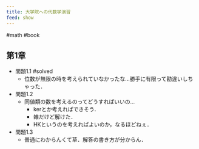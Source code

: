 ```yaml
---
title: 大学院への代数学演習
feed: show
---
```

#math #book 

## 第1章
- 問題1.1 #solved 
	- 位数が無限の時を考えられていなかったな...勝手に有限って勘違いしちゃった．
- 問題1.2 
	- 同値類の数を考えるのってどうすればいいの...
		- kerとか考えればできそう．
		- 雑だけど解けた．
		- HKというのを考えればよいのか，なるほどねぇ．
- 問題1.3
	- 普通にわからんくて草．解答の書き方が分からん．